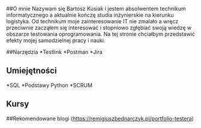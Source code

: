 
##O mnie
  Nazywam się Bartosz Kusiak i jestem absolwentem technikum informatycznego a aktualnie kończę studia inżynierskie na kierunku logistyka. Od technikum moje zainteresowanie IT nie zmalało a wręcz przeciwnie zacząłem się interesować i stopniowo zgłębiać swoją wiedzę w obszarze testowania oprogramowania. Na tej stronie chciałbym przedstawić efekty mojej samodzielnej pracy i nauki.
  
##Narzędzia
*Testlink
*Postman
*Jira
 
## Umiejętności
  *SQL
  *Podstawy Python
  *SCRUM

## Kursy

##Rekomendowane blogi
(https://remigiuszbednarczyk.pl/portfolio-testera)

  
  
  
<!---
BartoszKusiak/BartoszKusiak is a ✨ special ✨ repository because its `README.md` (this file) appears on your GitHub profile.
You can click the Preview link to take a look at your changes.
--->
